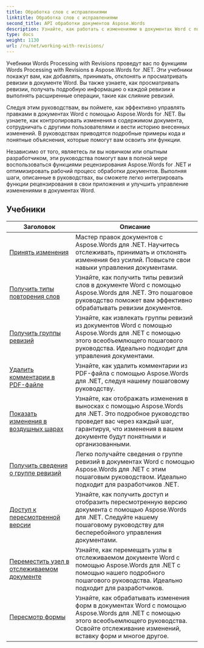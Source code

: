 ```yaml
---
title: Обработка слов с исправлениями
linktitle: Обработка слов с исправлениями
second_title: API обработки документов Aspose.Words
description: Узнайте, как работать с изменениями в документах Word с помощью Aspose.Words для .NET. Пошаговые руководства с примерами кода для управления и просмотра изменений.
type: docs
weight: 1130
url: /ru/net/working-with-revisions/
---
```

Учебники Words Processing with Revisions проведут вас по функциям Words Processing with Revisions в Aspose.Words for .NET. Эти учебники покажут вам, как добавлять, принимать, отклонять и просматривать ревизии в документе Word. Вы также узнаете, как просматривать ревизии, получать подробную информацию о каждой ревизии и выполнять расширенные операции, такие как слияние ревизий.

Следуя этим руководствам, вы поймете, как эффективно управлять правками в документах Word с помощью Aspose.Words for .NET. Вы узнаете, как контролировать изменения в содержимом документа, сотрудничать с другими пользователями и вести историю внесенных изменений. В руководствах приводятся подробные примеры кода и понятные объяснения, которые помогут вам освоить эти функции.

Независимо от того, являетесь ли вы новичком или опытным разработчиком, эти руководства помогут вам в полной мере воспользоваться функциями рецензирования Aspose.Words for .NET и оптимизировать рабочий процесс обработки документов. Выполняя шаги, описанные в руководствах, вы сможете легко интегрировать функции рецензирования в свои приложения и улучшить управление изменениями в документах Word.

 ## Учебники
| Заголовок | Описание |
| --- | --- |
| [Принять изменения](./accept-revisions/) | Мастер правок документов с Aspose.Words для .NET. Научитесь отслеживать, принимать и отклонять изменения без усилий. Повысьте свои навыки управления документами. |
| [Получить типы повторения слов](./get-revision-types/) |Узнайте, как получить типы ревизий слов в документе Word с помощью Aspose.Words для .NET. Это пошаговое руководство поможет вам эффективно обрабатывать ревизии документов. |
| [Получить группы ревизий](./get-revision-groups/) | Узнайте, как извлекать группы ревизий из документов Word с помощью Aspose.Words для .NET с помощью этого всеобъемлющего пошагового руководства. Идеально подходит для управления документами. |
| [Удалить комментарии в PDF-файле](./remove-comments-in-pdf/) | Узнайте, как удалить комментарии из PDF-файла с помощью Aspose.Words для .NET, следуя нашему пошаговому руководству. |
| [Показать изменения в воздушных шарах](./show-revisions-in-balloons/) | Узнайте, как отображать изменения в выносках с помощью Aspose.Words для .NET. Это подробное руководство проведет вас через каждый шаг, гарантируя, что изменения в вашем документе будут понятными и организованными. |
| [Получить сведения о группе ревизий](./get-revision-group-details/) | Легко получайте сведения о группе ревизий в документах Word с помощью Aspose.Words для .NET с этим пошаговым руководством. Идеально подходит для разработчиков .NET. |
| [Доступ к пересмотренной версии](./access-revised-version/) | Узнайте, как получить доступ и отобразить пересмотренную версию документа с помощью Aspose.Words для .NET. Следуйте нашему пошаговому руководству для бесперебойного управления документами. |
| [Переместить узел в отслеживаемом документе](./move-node-in-tracked-document/) | Узнайте, как перемещать узлы в отслеживаемом документе Word с помощью Aspose.Words для .NET с помощью нашего подробного пошагового руководства. Идеально подходит для разработчиков. |
| [Пересмотр формы](./shape-revision/) | Узнайте, как обрабатывать изменения форм в документах Word с помощью Aspose.Words для .NET с помощью этого всеобъемлющего руководства. Освойте отслеживание изменений, вставку форм и многое другое. |
